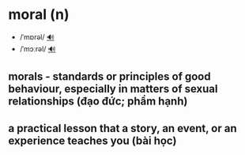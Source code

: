 # moral (n)

- /ˈmɒrəl/ [🔊](https://www.oxfordlearnersdictionaries.com/media/english/uk_pron/m/mor/moral/moral__gb_1.mp3)
- /ˈmɔːrəl/ [🔊](https://www.oxfordlearnersdictionaries.com/media/english/us_pron/m/mor/moral/moral__us_1_rr.mp3)

## morals - standards or principles of good behaviour, especially in matters of sexual relationships (đạo đức; phẩm hạnh)

## a practical lesson that a story, an event, or an experience teaches you (bài học)